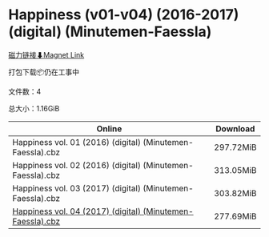# Happiness (v01-v04) (2016-2017) (digital) (Minutemen-Faessla)

[磁力链接⬇Magnet Link](magnet:?xt=urn:btih:15ca1dac65b991339c79bcecd8b485dda0cf84f8&dn=Happiness%20%28v01-v04%29%20%282016-2017%29%20%28digital%29%20%28Minutemen-Faessla%29)

打包下载📦仍在工事中

文件数：4

总大小：1.16GiB

Online | Download
--- | ---
Happiness vol. 01 (2016) (digital) (Minutemen-Faessla).cbz | 297.72MiB
Happiness vol. 02 (2016) (digital) (Minutemen-Faessla).cbz | 313.05MiB
Happiness vol. 03 (2017) (digital) (Minutemen-Faessla).cbz | 303.82MiB
[Happiness vol. 04 (2017) (digital) (Minutemen-Faessla).cbz](https://github.com/alicewish/markdown/blob/master/comic/Happiness-vol-04-2017-digital-Minutemen-Faessla-cbz.md) | 277.69MiB